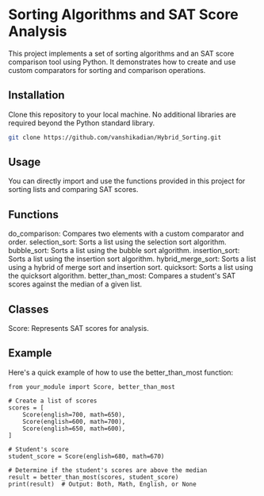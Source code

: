 # Sorting Algorithms and SAT Score Analysis

This project implements a set of sorting algorithms and an SAT score comparison tool using Python. It demonstrates how to create and use custom comparators for sorting and comparison operations.

## Installation

Clone this repository to your local machine. No additional libraries are required beyond the Python standard library.

```bash
git clone https://github.com/vanshikadian/Hybrid_Sorting.git
```

## Usage
You can directly import and use the functions provided in this project for sorting lists and comparing SAT scores.

## Functions
do_comparison: Compares two elements with a custom comparator and order.
selection_sort: Sorts a list using the selection sort algorithm.
bubble_sort: Sorts a list using the bubble sort algorithm.
insertion_sort: Sorts a list using the insertion sort algorithm.
hybrid_merge_sort: Sorts a list using a hybrid of merge sort and insertion sort.
quicksort: Sorts a list using the quicksort algorithm.
better_than_most: Compares a student's SAT scores against the median of a given list.

## Classes
Score: Represents SAT scores for analysis.

## Example
Here's a quick example of how to use the better_than_most function:

```
from your_module import Score, better_than_most

# Create a list of scores
scores = [
    Score(english=700, math=650),
    Score(english=600, math=700),
    Score(english=650, math=600),
]

# Student's score
student_score = Score(english=680, math=670)

# Determine if the student's scores are above the median
result = better_than_most(scores, student_score)
print(result)  # Output: Both, Math, English, or None
